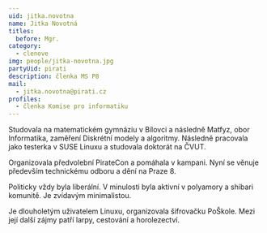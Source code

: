 ```yaml
---
uid: jitka.novotna
name: Jitka Novotná
titles:
  before: Mgr.
category:
  - clenove
img: people/jitka-novotna.jpg
partyUid: pirati
description: členka MS P8
mail:
  - jitka.novotna@pirati.cz
profiles:
  - členka Komise pro informatiku
---
```


Studovala na matematickém gymnáziu v Bílovci a následně Matfyz, obor Informatika, zaměření Diskrétní modely a algoritmy. Následně pracovala jako testerka v SUSE Linuxu a studovala doktorát na ČVUT.

Organizovala předvolební PirateCon a pomáhala v kampani. Nyní se věnuje především technickému odboru a dění na Praze 8.

Politicky vždy byla liberální. V minulosti byla aktivní v polyamory a shibari komunitě. Je zvídavým minimalistou.

Je dlouholetým uživatelem Linuxu, organizovala šifrovačku PoŠkole. Mezi její další zájmy patří larpy, cestování a horolezectví.

